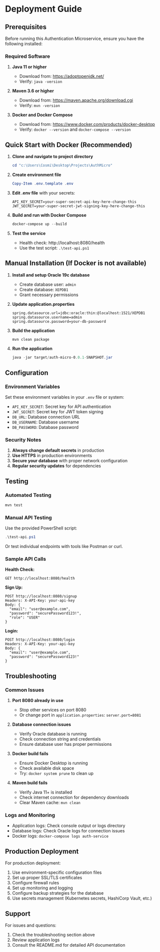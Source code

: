 # Deployment Guide

## Prerequisites

Before running this Authentication Microservice, ensure you have the following installed:

### Required Software
1. **Java 11 or higher**
   - Download from: https://adoptopenjdk.net/
   - Verify: `java -version`

2. **Maven 3.6 or higher**
   - Download from: https://maven.apache.org/download.cgi
   - Verify: `mvn -version`

3. **Docker and Docker Compose**
   - Download from: https://www.docker.com/products/docker-desktop
   - Verify: `docker --version` and `docker-compose --version`

## Quick Start with Docker (Recommended)

1. **Clone and navigate to project directory**
   ```powershell
   cd "c:\Users\Cosmi\Desktop\Projects\AuthMicro"
   ```

2. **Create environment file**
   ```powershell
   Copy-Item .env.template .env
   ```

3. **Edit .env file** with your secrets:
   ```
   API_KEY_SECRET=your-super-secret-api-key-here-change-this
   JWT_SECRET=your-super-secret-jwt-signing-key-here-change-this
   ```

4. **Build and run with Docker Compose**
   ```powershell
   docker-compose up --build
   ```

5. **Test the service**
   - Health check: http://localhost:8080/health
   - Use the test script: `.\test-api.ps1`

## Manual Installation (If Docker is not available)

1. **Install and setup Oracle 19c database**
   - Create database user: `admin`
   - Create database: `XEPDB1`
   - Grant necessary permissions

2. **Update application.properties**
   ```properties
   spring.datasource.url=jdbc:oracle:thin:@localhost:1521/XEPDB1
   spring.datasource.username=admin
   spring.datasource.password=your-db-password
   ```

3. **Build the application**
   ```powershell
   mvn clean package
   ```

4. **Run the application**
   ```powershell
   java -jar target/auth-micro-0.0.1-SNAPSHOT.jar
   ```

## Configuration

### Environment Variables
Set these environment variables in your `.env` file or system:
- `API_KEY_SECRET`: Secret key for API authentication
- `JWT_SECRET`: Secret key for JWT token signing
- `DB_URL`: Database connection URL
- `DB_USERNAME`: Database username
- `DB_PASSWORD`: Database password

### Security Notes
1. **Always change default secrets** in production
2. **Use HTTPS** in production environments
3. **Secure your database** with proper network configuration
4. **Regular security updates** for dependencies

## Testing

### Automated Testing
```powershell
mvn test
```

### Manual API Testing
Use the provided PowerShell script:
```powershell
.\test-api.ps1
```

Or test individual endpoints with tools like Postman or curl.

### Sample API Calls

**Health Check:**
```
GET http://localhost:8080/health
```

**Sign Up:**
```
POST http://localhost:8080/signup
Headers: X-API-Key: your-api-key
Body: {
  "email": "user@example.com",
  "password": "securePassword123!",
  "role": "USER"
}
```

**Login:**
```
POST http://localhost:8080/login
Headers: X-API-Key: your-api-key
Body: {
  "email": "user@example.com",
  "password": "securePassword123!"
}
```

## Troubleshooting

### Common Issues

1. **Port 8080 already in use**
   - Stop other services on port 8080
   - Or change port in `application.properties`: `server.port=8081`

2. **Database connection issues**
   - Verify Oracle database is running
   - Check connection string and credentials
   - Ensure database user has proper permissions

3. **Docker build fails**
   - Ensure Docker Desktop is running
   - Check available disk space
   - Try: `docker system prune` to clean up

4. **Maven build fails**
   - Verify Java 11+ is installed
   - Check internet connection for dependency downloads
   - Clear Maven cache: `mvn clean`

### Logs and Monitoring
- Application logs: Check console output or logs directory
- Database logs: Check Oracle logs for connection issues
- Docker logs: `docker-compose logs auth-service`

## Production Deployment

For production deployment:
1. Use environment-specific configuration files
2. Set up proper SSL/TLS certificates
3. Configure firewall rules
4. Set up monitoring and logging
5. Configure backup strategies for the database
6. Use secrets management (Kubernetes secrets, HashiCorp Vault, etc.)

## Support

For issues and questions:
1. Check the troubleshooting section above
2. Review application logs
3. Consult the README.md for detailed API documentation
